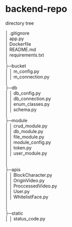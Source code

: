 # backend-repo

directory tree

│ .gitignore</br>
│ app.py</br>
│ Dockerfile</br>
│ README.md</br>
│ requirements.txt</br>
│</br>
├─bucket</br>
│ │ m_config.py</br>
│ │ m_connection.py</br>
│ </br>
├─db</br>
│ │ db_config.py</br>
│ │ db_connection.py</br>
│ │ enum_classes.py</br>
│ │ schema.py</br>
│</br>
├─module</br>
│ │ crud_module.py</br>
│ │ db_module.py</br>
│ │ file_module.py</br>
│ │ module_config.py</br>
│ │ token.py</br>
│ │ user_module.py</br>
│ </br>
│</br>
├─apis</br>
│ │ BlockCharacter.py</br>
│ │ OriginVideo.py</br>
│ │ ProccessedVideo.py</br>
│ │ User.py</br>
│ │ WhitelistFace.py</br>
│ </br>
│</br>
├─static</br>
│ │ status_code.py</br>

